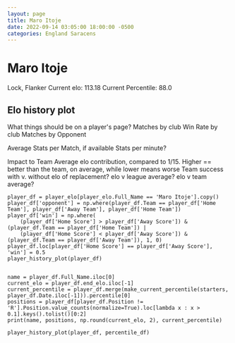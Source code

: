 ```yaml
---  
layout: page  
title: Maro Itoje
date: 2022-09-14 03:05:00 18:00:00 -0500  
categories: England Saracens
---
```

# Maro Itoje
Lock, Flanker
Current elo: 113.18 
Current Percentile: 88.0

## Elo history plot

What things should be on a player's page?
Matches by club
    Win Rate by club
Matches by Opponent

Average Stats per Match, if available
    Stats per minute?

Impact to Team
    Average elo contribution, compared to 1/15.
        Higher == better than the team, on average, while lower means worse
    Team success with v. without
        elo of replacement?
        elo v league average?
        elo v team average?


```{Python}
player_df = player_elo[player_elo.Full_Name == 'Maro Itoje'].copy()
player_df['opponent'] = np.where(player_df.Team == player_df['Home Team'], player_df['Away Team'], player_df['Home Team'])
player_df['win'] = np.where(
    (player_df['Home Score'] > player_df['Away Score']) & (player_df.Team == player_df['Home Team']) | 
    (player_df['Home Score'] < player_df['Away Score']) & (player_df.Team == player_df['Away Team']), 1, 0)
player_df.loc[player_df['Home Score'] == player_df['Away Score'], 'win'] = 0.5
player_history_plot(player_df)


name = player_df.Full_Name.iloc[0]
current_elo = player_df.end_elo.iloc[-1]
current_percentile = player_df.merge(make_current_percentile(starters, player_df.Date.iloc[-1])).percentile[0]
positions = player_df[player_df.Position != 'R'].Position.value_counts(normalize=True).loc[lambda x : x > 0.1].keys().tolist()[0:2]
print(name, positions, np.round(current_elo, 2), current_percentile)

player_history_plot(player_df, percentile_df)
```
